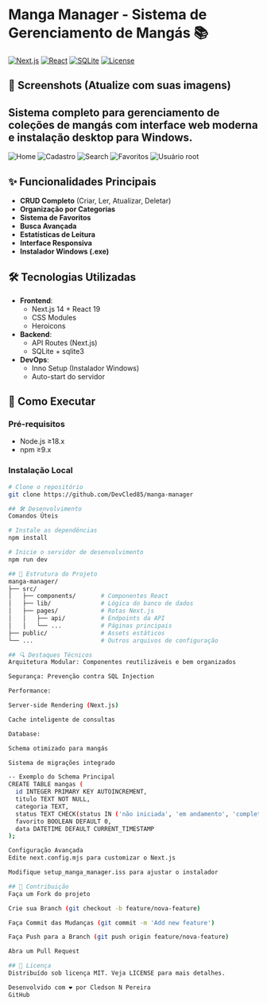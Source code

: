 # Manga Manager - Sistema de Gerenciamento de Mangás 📚

[![Next.js](https://img.shields.io/badge/Next.js-14.2.3-black?logo=next.js)](https://nextjs.org/)
[![React](https://img.shields.io/badge/React-19.0.0-blue?logo=react)](https://react.dev/)
[![SQLite](https://img.shields.io/badge/SQLite-3.45.1-green?logo=sqlite)](https://sqlite.org/)
[![License](https://img.shields.io/badge/License-MIT-red)](LICENSE)

## 📸 Screenshots (Atualize com suas imagens)

## Sistema completo para gerenciamento de coleções de mangás com interface web moderna e instalação desktop para Windows.

![Home](public/screenshot/screen-grid.png) <!-- Adicione uma screenshot real -->
![Cadastro](public/screenshot/screen-grid-register.png) <!-- Adicione uma screenshot real -->
![Search](public/screenshot/screen-grid-search.png) <!-- Adicione uma screenshot real -->
![Favoritos](public/screenshot/screen-grid-favorites.png) <!-- Adicione uma screenshot real -->
![Usuário root](public/screenshot/screen-grid-user.png) <!-- Adicione uma screenshot real -->

## ✨ Funcionalidades Principais
- **CRUD Completo** (Criar, Ler, Atualizar, Deletar)
- **Organização por Categorias**
- **Sistema de Favoritos**
- **Busca Avançada**
- **Estatísticas de Leitura**
- **Interface Responsiva**
- **Instalador Windows (.exe)**

## 🛠️ Tecnologias Utilizadas
- **Frontend**: 
  - Next.js 14 + React 19
  - CSS Modules
  - Heroicons
- **Backend**:
  - API Routes (Next.js)
  - SQLite + sqlite3
- **DevOps**:
  - Inno Setup (Instalador Windows)
  - Auto-start do servidor

## 🚀 Como Executar

### Pré-requisitos
- Node.js ≥18.x
- npm ≥9.x

### Instalação Local
```bash
# Clone o repositório
git clone https://github.com/DevCled85/manga-manager

## 🛠️ Desenvolvimento
Comandos Úteis

# Instale as dependências
npm install

# Inicie o servidor de desenvolvimento
npm run dev

## 📂 Estrutura do Projeto
manga-manager/
├── src/
│   ├── components/       # Componentes React
│   ├── lib/              # Lógica do banco de dados
│   ├── pages/            # Rotas Next.js
│   │   ├── api/          # Endpoints da API
│   │   └── ...           # Páginas principais
├── public/               # Assets estáticos
└── ...                   # Outros arquivos de configuração

## 🔍 Destaques Técnicos
Arquitetura Modular: Componentes reutilizáveis e bem organizados

Segurança: Prevenção contra SQL Injection

Performance:

Server-side Rendering (Next.js)

Cache inteligente de consultas

Database:

Schema otimizado para mangás

Sistema de migrações integrado

-- Exemplo do Schema Principal
CREATE TABLE mangas (
  id INTEGER PRIMARY KEY AUTOINCREMENT,
  titulo TEXT NOT NULL,
  categoria TEXT,
  status TEXT CHECK(status IN ('não iniciada', 'em andamento', 'completa')),
  favorito BOOLEAN DEFAULT 0,
  data DATETIME DEFAULT CURRENT_TIMESTAMP
);

Configuração Avançada
Edite next.config.mjs para customizar o Next.js

Modifique setup_manga_manager.iss para ajustar o instalador

## 🤝 Contribuição
Faça um Fork do projeto

Crie sua Branch (git checkout -b feature/nova-feature)

Faça Commit das Mudanças (git commit -m 'Add new feature')

Faça Push para a Branch (git push origin feature/nova-feature)

Abra um Pull Request

## 📄 Licença
Distribuído sob licença MIT. Veja LICENSE para mais detalhes.

Desenvolvido com ❤️ por Cledson N Pereira
GitHub